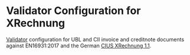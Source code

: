 # Validator Configuration for XRechnung

[Validator](/itplr-kosit/validationtool) configuration for UBL and CII invoice and creditnote documents against EN16931:2017 and the German [CIUS XRechnung 1.1](https://www.xoev.de/de/xrechnung/1_1). 


